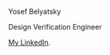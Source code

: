 Yosef Belyatsky

Design Verification Engineer

[My LinkedIn](https://www.linkedin.com/in/yosef-belyatsky-5163a5173).

<!---
SkyVerify/SkyVerify is a ✨ special ✨ repository because its `README.md` (this file) appears on your GitHub profile.
You can click the Preview link to take a look at your changes.
--->
